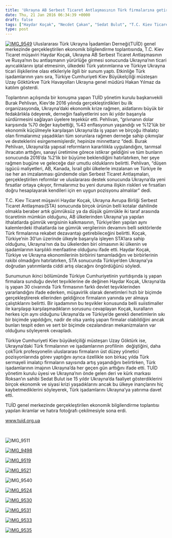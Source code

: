 ```yaml
---
title: 'Ukrayna AB Serbest Ticaret Antlaşmasının Türk firmalarına getireceği fırsatlar TUİD’de tartışıldı'
date: Thu, 21 Jan 2016 06:34:39 +0000
draft: false
tags: ["Haydar Koçak", "Necdet Çakan", "Sedat Bulut", "T.C. Kiev Ticaret müşaviri", "THY Ukrayna Hakan Yılmaz", "TUİD (Türk Ukrayna İşadamları Derneği)", "Türkiye Ukrayna Serbest Ticaret Antlaşması", "Ukrayna AB serbest ticaret Antlşması", "Ukrayna ekonomi 2016", "Uzay Göktürk", "yurtdışı devlet teşvikleri"]
type: post
---
```


[![IMG_9549](http://burakpehlivan.org/wp-content/uploads/2016/01/IMG_9549.jpg)](http://burakpehlivan.org/wp-content/uploads/2016/01/IMG_9549.jpg)
Uluslararası Türk Ukrayna İşadamları Derneği(TUİD) genel merkezinde gerçekleştirilen ekonomik bilgilendirme toplantısında, T.C. Kiev Ticaret müşaviri Haydar Koçak, Ukrayna AB Serbest Ticaret Antlaşmasının ve Rusya’nın bu antlaşmanın yürürlüğe girmesi sonucunda Ukrayna’nın ticari ayrıcalıklarını iptal etmesinin, ülkedeki Türk yatırımlarına ve Türkiye Ukrayna ticari ilişkilerine olası etkileriyle ilgili bir sunum yaptı. Etkinliğe Türk işadamlarının yanı sıra, Türkiye Cumhuriyeti Kiev Büyükelçiliği müsteşarı Uzay Göktürkve Türk Havayolları Ukrayna genel müdürü Hakan Yılmaz da katılım gösterdi.

Toplantının açılışında bir konuşma yapan TUİD yönetim kurulu başkanvekili Burak Pehlivan, Kiev’de 2016 yılında gerçekleştirdikleri bu ilk organizasyonda, Ukrayna’daki ekonomik krize rağmen, aidatlarını büyük bir fedakârlıkla ödeyerek, derneğin faaliyetlerini son iki yıldır başarıyla sürdürmesini sağlayan üyelere teşekkür etti. Pehlivan, “grivnanın dolar karşısında %70 değer kaybettiği, %43 enflasyonun yaşandığı ve %12’lük bir ekonomik küçülmeyle karşılaşan Ukrayna’da iş yapan ve birçoğu ithalatçı olan firmalarımız yaşadıkları tüm sorunlara rağmen derneğe sahip çıkmışlar ve desteklerini esirgememişlerdir, hepinize minnettarız ”dedi. Burak Pehlivan, Ukrayna’da yapısal reformların kararlılıkla uygulandığını, tarımsal ihracatın arttığını, sanayi üretimine görece istikrar geldiğini ve tüm bunların sonucunda 2016’da %2’lik bir büyüme beklendiğini hatırlatırken, her şeye rağmen bugüne ve geleceğe dair umutlu olduklarını belirtti. Pehlivan, “düşen işgücü maliyetleri, AB, Kanada, İsrail gibi ülkelerle imzalanan ve Türkiye ile ise her an imzalanması gündemde olan Serbest Ticaret Antlaşmaları, gerçekleştirilen reformlar ve uluslararası destek sonucunda Ukrayna’da yeni fırsatlar ortaya çıkıyor, firmalarımız bu yeni duruma ilişkin riskleri ve fırsatları doğru hesaplayarak kendileri için en uygun pozisyonu almalılar” dedi.

T.C. Kiev Ticaret müşaviri Haydar Koçak, Ukrayna Avrupa Birliği Serbest Ticaret Antlaşması(STA) sonucunda birçok ürünün belli kotalar dahilinde olmakla beraber artık gümrüksüz ya da düşük gümrükle iki taraf arasında ticaretinin mümkün olduğunu, AB ülkelerinden Ukrayna'ya yapılan ithalatlarda gümrük vergisinin kalkmasının, Türkiye’den yapılan aynı kalemlerdeki ithalatlarda ise gümrük vergilerinin devamını belli sektörlerde Türk firmalarına rekabet dezavantajı getirebileceğini belirtti. Koçak, Türkiye’nin 30’un üzerinde ülkeyle başarıyla işleyen STA’lara sahip olduğunu, Ukrayna’nın da bu ülkelerden biri olmasının iki ülkenin ve işadamlarının karşılıklı menfaatine olduğunu ifade etti. Haydar Koçak, Türkiye ve Ukrayna ekonomilerinin birbirini tamamladığını ve birbirlerinin rakibi olmadığını hatırlatırken, STA sonucunda Türkiye’den Ukrayna’ya doğrudan yatırımlarda ciddi artış olacağını öngördüğünü söyledi.

Sunumunun ikinci bölümünde Türkiye Cumhuriyetinin yurtdışında iş yapan firmalara sunduğu devlet teşviklerine de değinen Haydar Koçak, Ukrayna’da iş yapan 30 civarında Türk firmasının farklı devlet teşviklerinden yararlandığını ifade ederken, müşavirlik olarak denetimleri hızlı bir biçimde gerçekleştirerek ellerinden geldiğince firmaların yanında yer almaya çalıştıklarını belirtti. Bir işadamının bu teşvikler konusunda belli suiistimaller ile karşılaşıp karşılaşmadıkların sorusunu cevaplayan Koçak, kuralların herkes için aynı olduğunu Ukrayna’da ve Türkiye’de gerekli denetimlerin sıkı bir biçimde yapıldığını, nadir de olsa yanlış yapan firmalar olabildiğini ancak bunları tespit eden ve sert bir biçimde cezalandıran mekanizmaların var olduğunu söyleyerek cevapladı.

Türkiye Cumhuriyeti Kiev büyükelçiliği müsteşarı Uzay Göktürk ise, Ukrayna’daki Türk firmalarının ve işadamlarının profilinin  değiştiğini, daha çokTürk profesyonelin uluslararası firmaların üst düzey yönetici pozisyonlarında görev yaptığını ayrıca özellikle son birkaç yılda Türk sermayeli imalatçı firmaların sayısında artış yaşandığını belirtirken, Türk işadamlarının imajının Ukrayna’da her geçen gün arttığını ifade etti. TUİD yönetim kurulu üyesi ve Ukrayna’nın önde gelen deri ve kürk markası Roksan’ın sahibi Sedat Bulut ise 15 yıldır Ukrayna’da faaliyet gösterdiklerini birçok ekonomik ve siyasi krizi yaşadıklarını ancak bu ülkeye inançlarını hiç kaybetmediklerini söyleyerek, Türk işadamlarını Ukrayna’ya yatırıma davet etti.

TUİD genel merkezinde gerçekleştirilen ekonomik bilgilendirme toplantısı yapılan ikramlar ve hatıra fotoğrafı çekilmesiyle sona erdi.

www.tuid.org.ua

 

![IMG_9511](http://tuid.org.ua/wp-content/uploads/2016/01/IMG_9511.jpg)

[![IMG_9498](http://tuid.org.ua/wp-content/uploads/2016/01/IMG_9498.jpg)](http://tuid.org.ua/wp-content/uploads/2016/01/IMG_9498.jpg)

[![IMG_9519](http://tuid.org.ua/wp-content/uploads/2016/01/IMG_9519.jpg)](http://tuid.org.ua/wp-content/uploads/2016/01/IMG_9519.jpg)

[![IMG_9521](http://tuid.org.ua/wp-content/uploads/2016/01/IMG_9521.jpg)](http://tuid.org.ua/wp-content/uploads/2016/01/IMG_9521.jpg)

![IMG_9540](http://tuid.org.ua/wp-content/uploads/2016/01/IMG_9540.jpg)

[![IMG_9524](http://tuid.org.ua/wp-content/uploads/2016/01/IMG_9524.jpg)](http://tuid.org.ua/wp-content/uploads/2016/01/IMG_9524.jpg)

[![IMG_9530](http://tuid.org.ua/wp-content/uploads/2016/01/IMG_9530.jpg)](http://tuid.org.ua/wp-content/uploads/2016/01/IMG_9530.jpg)

[![IMG_9531](http://tuid.org.ua/wp-content/uploads/2016/01/IMG_9531.jpg)](http://tuid.org.ua/wp-content/uploads/2016/01/IMG_9531.jpg)

[![IMG_9533](http://tuid.org.ua/wp-content/uploads/2016/01/IMG_9533.jpg)](http://tuid.org.ua/wp-content/uploads/2016/01/IMG_9533.jpg)

[![IMG_9535](http://tuid.org.ua/wp-content/uploads/2016/01/IMG_9535.jpg)](http://tuid.org.ua/wp-content/uploads/2016/01/IMG_9535.jpg)